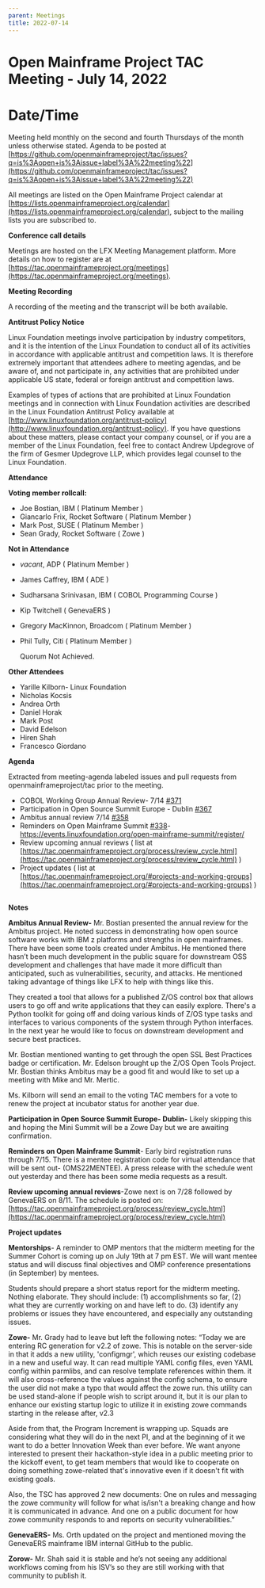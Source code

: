```yaml
---
parent: Meetings
title: 2022-07-14
---
```


# Open Mainframe Project TAC Meeting - July 14, 2022
# Date/Time


Meeting held monthly on the second and fourth Thursdays of the month unless otherwise stated. Agenda to be posted at [https://github.com/openmainframeproject/tac/issues?q=is%3Aopen+is%3Aissue+label%3A%22meeting%22](https://github.com/openmainframeproject/tac/issues?q=is%3Aopen+is%3Aissue+label%3A%22meeting%22)


All meetings are listed on the Open Mainframe Project calendar at [https://lists.openmainframeproject.org/calendar](https://lists.openmainframeproject.org/calendar), subject to the mailing lists you are subscribed to.



**Conference call details**

Meetings are hosted on the LFX Meeting Management platform. More details on how to register are at [https://tac.openmainframeproject.org/meetings](https://tac.openmainframeproject.org/meetings).

**Meeting Recording**

A recording of the meeting and the transcript will be both available.


 
**Antitrust Policy Notice**

Linux Foundation meetings involve participation by industry competitors, and it is the intention of the Linux Foundation to conduct all of its activities in accordance with applicable antitrust and competition laws. It is therefore extremely important that attendees adhere to meeting agendas, and be aware of, and not participate in, any activities that are prohibited under applicable US state, federal or foreign antitrust and competition laws.


Examples of types of actions that are prohibited at Linux Foundation meetings and in connection with Linux Foundation activities are described in the Linux Foundation Antitrust Policy available at [http://www.linuxfoundation.org/antitrust-policy](http://www.linuxfoundation.org/antitrust-policy). If you have questions about these matters, please contact your company counsel, or if you are a member of the Linux Foundation, feel free to contact Andrew Updegrove of the firm of Gesmer Updegrove LLP, which provides legal counsel to the Linux Foundation.


**Attendance**

**Voting member rollcall:**



*  Joe Bostian, IBM ( Platinum Member )
*  Giancarlo Frix, Rocket Software ( Platinum Member )
*  Mark Post, SUSE ( Platinum Member )
* Sean Grady, Rocket Software ( Zowe )

**Not in Attendance**


*  _vacant_, ADP ( Platinum Member )
* James Caffrey, IBM ( ADE )
*  Sudharsana Srinivasan, IBM ( COBOL Programming Course )
*  Kip Twitchell ( GenevaERS )
* Gregory MacKinnon, Broadcom ( Platinum Member )
*  Phil Tully, Citi ( Platinum Member )

    Quorum Not Achieved.



**Other Attendees**


* Yarille Kilborn- Linux Foundation
* Nicholas Kocsis
* Andrea Orth
* Daniel Horak
* Mark Post
* David Edelson
* Hiren Shah
* Francesco Giordano


**Agenda**


Extracted from meeting-agenda labeled issues and pull requests from openmainframeproject/tac prior to the meeting.

* COBOL Working Group Annual Review- 7/14 [#371](https://github.com/openmainframeproject/tac/issues/371)
* Participation in Open Source Summit Europe - Dublin [#367](https://github.com/openmainframeproject/tac/issues/367)
* Ambitus annual review 7/14 [#358](https://github.com/openmainframeproject/tac/issues/358)
* Reminders on Open Mainframe Summit [#338](https://github.com/openmainframeproject/tac/issues/338)- https://events.linuxfoundation.org/open-mainframe-summit/register/
* Review upcoming annual reviews ( list at [https://tac.openmainframeproject.org/process/review_cycle.html](https://tac.openmainframeproject.org/process/review_cycle.html) )
* Project updates ( list at [https://tac.openmainframeproject.org/#projects-and-working-groups](https://tac.openmainframeproject.org/#projects-and-working-groups) )

## 
**Notes**


**Ambitus Annual Review-** Mr. Bostian presented the annual review for the Ambitus project. He noted success in demonstrating how open source software works with IBM z platforms and strengths in open mainframes. There have been some tools created under Ambitus. He mentioned there hasn’t been much development in the public square for downstream OSS development and challenges that have made it more difficult than anticipated, such as vulnerabilities, security, and attacks. He mentioned taking advantage of things like LFX to help with things like this. 

They created a tool that allows for a published Z/OS control box that allows users to go off and write applications that they can easily explore. There's a Python toolkit for going off and doing various kinds of Z/OS type tasks and interfaces to various components of the system through Python interfaces. In the next year he would like to focus on downstream development and secure best practices. 

Mr. Bostian mentioned wanting to get through the open SSL Best Practices badge or certification. Mr. Edelson brought up the Z/OS Open Tools Project. Mr. Bostian thinks Ambitus may be a good fit and would like to set up a meeting with Mike and Mr. Mertic.

Ms. Kilborn will send an email to the voting TAC members for a vote to renew the project at incubator status for another year due.

**Participation in Open Source Summit Europe- Dublin-** Likely skipping this and hoping the Mini Summit will be a Zowe Day but we are awaiting confirmation.

**Reminders on Open Mainframe Summit**- Early bird registration runs through 7/15. There is a mentee registration code for virtual attendance that will be sent out- (OMS22MENTEE). A press release with the schedule went out yesterday and there has been some media requests as a result.  

**Review upcoming annual reviews**-Zowe next is on 7/28 followed by GenevaERS on 8/11. The schedule is posted on: [https://tac.openmainframeproject.org/process/review_cycle.html](https://tac.openmainframeproject.org/process/review_cycle.html)

**Project updates**

**Mentorships**- A reminder to OMP mentors that the midterm meeting for the Summer Cohort is coming up on July 19th at 7 pm EST.  We will want mentee status and will discuss final objectives and OMP conference presentations (in September) by mentees.

Students should prepare a short status report for the midterm meeting.  Nothing elaborate.  They should include: (1) accomplishments so far, (2) what they are currently working on and have left to do.  (3) identify any problems or issues they have encountered, and especially any outstanding issues.

**Zowe-** Mr. Grady had to leave but left the following notes: “Today we are entering RC generation for v2.2 of zowe. This is notable on the server-side in that it adds a new utility, 'configmgr', which reuses our existing codebase in a new and useful way. It can read multiple YAML config files, even YAML config within parmlibs, and can resolve template references within them. it will also cross-reference the values against the config schema, to ensure the user did not make a typo that would affect the zowe run. this utility can be used stand-alone if people wish to script around it, but it is our plan to enhance our existing startup logic to utilize it in existing zowe commands starting in the release after, v2.3

Aside from that, the Program Increment is wrapping up. Squads are considering what they will do in the next PI, and at the beginning of it we want to do a better Innovation Week than ever before. We want anyone interested to present their hackathon-style idea in a public meeting prior to the kickoff event, to get team members that would like to cooperate on doing something zowe-related that's innovative even if it doesn't fit with existing goals.

Also, the TSC has approved 2 new documents: One on rules and messaging the zowe community will follow for what is/isn't a breaking change and how it is communicated in advance. And one on a public document for how zowe community responds to and reports on security vulnerabilities.”

**GenevaERS-** Ms. Orth updated on the project and mentioned moving the GenevaERS mainframe IBM internal GitHub to the public. 
 
**Zorow-** Mr. Shah said it is stable and he’s not seeing any additional workflows coming from his ISV’s so they are still working with that community to publish it.
